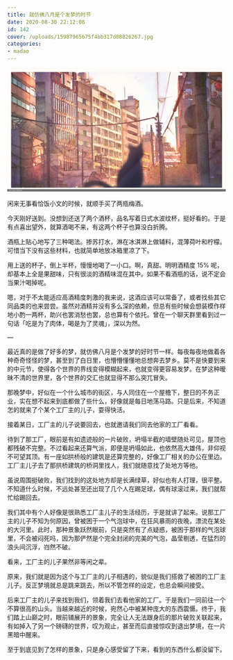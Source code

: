 ```yaml
---
title: 就仿佛八月是个发梦的时节
date: 2020-08-30 22:12:08
id: 142
cover: /uploads/15987965675f4bb317d08826267.jpg
categories:
- madao
---
```


![catincity](/uploads/15987965675f4bb317d08826267.jpg)

闲来无事看恰饭小文的时候，就顺手买了两瓶梅酒。

今天刚好送到。没想到还送了两个酒杯，品名写着日式水波纹杯，挺好看的。于是有点喜出望外，就算酒喝不来，有这两个杯子也算没白折腾。

酒瓶上贴心地写了三种喝法。掺苏打水，淋在冰淇淋上做辅料，混薄荷叶和柠檬。可惜当下没有这些材料，也就简单地放冰箱里凉了下。

用上送的杯子，倒上半杯，慢慢地喝了一小口。啊，真甜。明明酒精度 15% 呢，却基本上全是果甜味，只有很淡的酒精味混在其中。如果不看酒瓶的话，说不定会当果汁喝掉呢。

嗯，对于不太能适应高酒精度刺激的我来说，这酒应该可以常备了，或者找些其它同品类的也来尝尝。虽然对酒精并没有多么深的依赖，但总有些时候会想装模作样地小酌一两杯，助兴也罢消愁也罢，总也算有个依托。曾在一个聊天群里看到过一句话「吃是为了肉体，喝是为了灵魂」，深以为然。

—

最近真的是做了好多的梦，就仿佛八月是个发梦的好时节一样。每夜每夜地做着各种奇奇怪怪的梦，甚至到了白日里，也懵懵懂懂地总想奔去梦乡。莫不是快要到来的中元节，使得各个世界的界线变得模糊起来，也就变得更容易发梦。在梦这种暧昧不清的世界里，各个世界的交汇也就显得不那么突兀冒失。

那晚梦中，好似在一个什么城市的街区，与人同住在一个屋檐下，整日的不务正业，实在想不起来到底都做了些什么，好像就是每日地荡马路。只是后来，不知道怎的就来了个某个工厂主的儿子，耍得快活。

接着某日，工厂主的儿子说要回去，也就邀请我们同去他家的工厂看看。

待到了那工厂，眼前是有如遗迹般的一片破败，坍塌半截的墙壁随处可见，屋顶也都残破不完整。不过看起来还算气派，即便是坍塌如此，也依然高大雄伟，非仰视不可望其顶。有一座如拱桥般的建筑是还算完整的，好像工厂相关的办公在里边。工厂主儿子去了那拱桥建筑的桥洞里找人，我们就随意找了处地方等他。

虽说周围挺破败，我们找到的这处地方却是长满绿草，好似也有人打理，很平整。不知道什么时候，不远处甚至还出现了几个人在踢足球，偶有球滚过来，我们就帮忙给踢回去。

我们其中有个人好像是很熟悉工厂主儿子的生活经历，于是就讲了起来。说那工厂主的儿子不知为何原因，曾被困于一个气泡球中，在狂风暴雨的夜晚，漂流在某处的大河里。此时，那种景象跃然眼前，只是突然有了点疑惑，被困于那样的气泡球里，不会被闷死吗，因为那俨然是个完全封闭的完美的气泡，晶莹剔透，在猛烈的浪头间沉浮，岿然不破。

看来，工厂主的儿子果然非等闲之辈。

原来，我们就是因为这个与工厂主的儿子相遇的，貌似是我们搭救了被困的工厂主儿子。反正梦境就总是跳来跳去，所以不管怎样的设定，也总会瞬间接受。

后来工厂主的儿子来找到我们，领着我们去看他家的工厂。于是我们一同前往一个不算很高的山头。当越来越近的时候，宛然心中被某种庞大的东西震慑。终于，我们踏上山巅之时，眼前铺展开的景象，完全让人无法跟身后的那片破败关联起来，有如掉入了另一个磅礴的世界，叹为观止，甚至而后直接惊叹到退出梦境，在一片黑暗中醒来。

至于到底见到了怎样的景象，只是身心感受留了下来，看到的东西什么都没留下。
